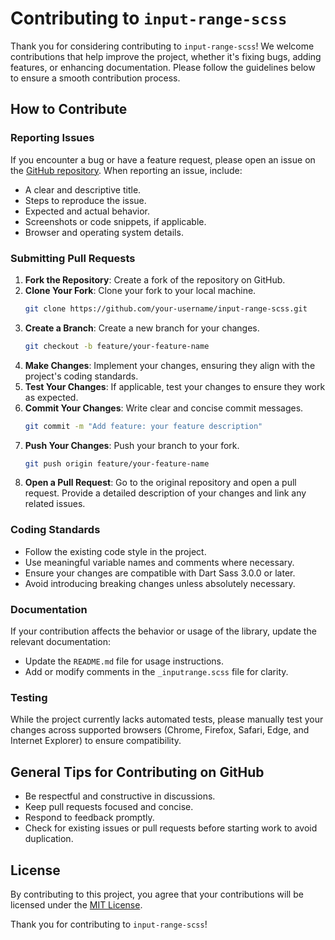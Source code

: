 # Contributing to `input-range-scss`

Thank you for considering contributing to `input-range-scss`! We welcome contributions that help improve the project, whether it's fixing bugs, adding features, or enhancing documentation. Please follow the guidelines below to ensure a smooth contribution process.

## How to Contribute

### Reporting Issues
If you encounter a bug or have a feature request, please open an issue on the [GitHub repository](https://github.com/darlanrod/input-range-scss/issues). When reporting an issue, include:
- A clear and descriptive title.
- Steps to reproduce the issue.
- Expected and actual behavior.
- Screenshots or code snippets, if applicable.
- Browser and operating system details.

### Submitting Pull Requests
1. **Fork the Repository**: Create a fork of the repository on GitHub.
2. **Clone Your Fork**: Clone your fork to your local machine.
   ```bash
   git clone https://github.com/your-username/input-range-scss.git
   ```
3. **Create a Branch**: Create a new branch for your changes.
   ```bash
   git checkout -b feature/your-feature-name
   ```
4. **Make Changes**: Implement your changes, ensuring they align with the project's coding standards.
5. **Test Your Changes**: If applicable, test your changes to ensure they work as expected.
6. **Commit Your Changes**: Write clear and concise commit messages.
   ```bash
   git commit -m "Add feature: your feature description"
   ```
7. **Push Your Changes**: Push your branch to your fork.
   ```bash
   git push origin feature/your-feature-name
   ```
8. **Open a Pull Request**: Go to the original repository and open a pull request. Provide a detailed description of your changes and link any related issues.

### Coding Standards
- Follow the existing code style in the project.
- Use meaningful variable names and comments where necessary.
- Ensure your changes are compatible with Dart Sass 3.0.0 or later.
- Avoid introducing breaking changes unless absolutely necessary.

### Documentation
If your contribution affects the behavior or usage of the library, update the relevant documentation:
- Update the `README.md` file for usage instructions.
- Add or modify comments in the `_inputrange.scss` file for clarity.

### Testing
While the project currently lacks automated tests, please manually test your changes across supported browsers (Chrome, Firefox, Safari, Edge, and Internet Explorer) to ensure compatibility.

## General Tips for Contributing on GitHub
- Be respectful and constructive in discussions.
- Keep pull requests focused and concise.
- Respond to feedback promptly.
- Check for existing issues or pull requests before starting work to avoid duplication.

## License
By contributing to this project, you agree that your contributions will be licensed under the [MIT License](LICENSE).

Thank you for contributing to `input-range-scss`!
